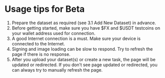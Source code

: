 # Usage tips for Beta

1. Prepare the dataset as required (see 3.1 Add New Dataset) in advance.
2. Before getting started, make sure you have $FX and $USDT testcoins on your wallet address used for connection.
3. A good Internet connection is a must. Make sure your device is connected to the Internet.
4. Signing and image loading can be slow to respond. Try to refresh the page if there is no response.
5. After you upload your dataset(s) or create a new task, the page will be updated or redirected. If you don’t see page updated or redirected, you can always try to manually refresh the page.

